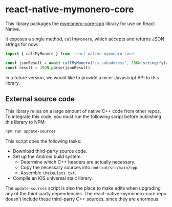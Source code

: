 # react-native-mymonero-core

This library packages the [mymonero-core-cpp](https://github.com/mymonero/mymonero-core-cpp) library for use on React Native.

It exposes a single method, `callMyMonero`, which accepts and returns JSON strings for now:

```js
import { callMyMonero } from 'react-native-mymonero-core'

const jsonResult = await callMyMonero('is_subaddress', JSON.stringify(args))
const result = JSON.parse(jsonResult)
```

In a future version, we would like to provide a nicer Javascript API to this library.

## External source code

This library relies on a large amount of native C++ code from other repos. To integrate this code, you must run the following script before publishing this library to NPM:

```sh
npm run update-sources
```

This script does the following tasks:

- Download third-party source code.
- Set up the Android build system:
  - Determine which C++ headers are actually necessary.
  - Copy the necessary sources into `android/src/main/cpp`.
  - Assemble `CMakeLists.txt`.
- Compile an iOS universal staic library.

The `update-sources` script is also the place to make edits when upgrading any of the third-party dependencies. The react-native-mymonero-core repo doesn't include these third-party C++ sources, since they are enormous.
